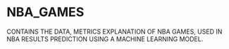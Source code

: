 # NBA_GAMES
CONTAINS THE DATA, METRICS EXPLANATION OF NBA GAMES, USED IN NBA RESULTS PREDICTION USING A MACHINE LEARNING MODEL.

